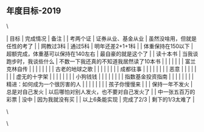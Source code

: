 年度目标-2019
---------------------------

\\

| 目标               | 完成情况                          | 备注                                   |
| 考两个证           | 证券从业、基金从业                | 虽然没啥用，但就是任性的考了           |
| 网教过3科          | 通过5科                           | 明年还差2+1+1科                        |
| 体重保持在150以下  | 超额完成，体重基可以保持在140左右 | 最自豪的就是这个了                     |
| 读十本书           | 当我谈跑步时，我谈些什么          | 不数一下我还真的不知道我居然读了10本书 |
|                    |                                   |                                        |
|                    | 富兰克林自传                      |                                        |
|                    |                                   |                                        |
|                    | 古老的地球之歌                    |                                        |
|                    |                                   |                                        |
|                    | 成都往事                          |                                        |
|                    |                                   |                                        |
|                    | 恶意                              |                                        |
|                    |                                   |                                        |
|                    | 虚无的十字架                      |                                        |
|                    |                                   |                                        |
|                    | 小狗钱钱                          |                                        |
|                    |                                   |                                        |
|                    | 指数基金投资指南                  |                                        |
|                    |                                   |                                        |
|                    | 精进：如何成为一个很厉害的人      |                                        |
|                    |                                   |                                        |
|                    | 孩子你慢慢来                      |                                        |
| 保持一年不发火     | 总是对自己发火                    | 以后哪怕对别人发火，也不要对自己发火了 |
| 中一张五百万的彩票 | 没中                              | 因为我就没有买                         |
| 以上6条能实现      | 完成了2/3                         | 剩下的1/3太难了                        |

\\

\\
